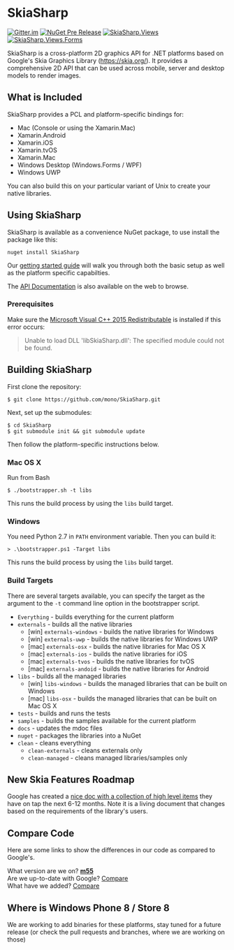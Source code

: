 # SkiaSharp

[![Gitter.im](https://img.shields.io/badge/gitter.im-xamarin%2FXamarinComponents-E60256.svg)](https://gitter.im/xamarin/XamarinComponents)  [![NuGet Pre Release](https://img.shields.io/nuget/vpre/SkiaSharp.svg?maxAge=2592000&label=SkiaSharp%20NuGet)](https://www.nuget.org/packages/SkiaSharp)  [![SkiaSharp.Views](https://img.shields.io/nuget/vpre/SkiaSharp.Views.svg?maxAge=2592000&label=SkiaSharp.Views%20NuGet)](https://www.nuget.org/packages/SkiaSharp.Views)  [![SkiaSharp.Views.Forms](https://img.shields.io/nuget/vpre/SkiaSharp.Views.Forms.svg?maxAge=2592000&label=SkiaSharp.Views.Forms%20NuGet)](https://www.nuget.org/packages/SkiaSharp.Views.Forms)

SkiaSharp is a cross-platform 2D graphics API for .NET platforms based on Google's
Skia Graphics Library (https://skia.org/).   It provides a comprehensive 2D API that can
be used across mobile, server and desktop models to render images.

## What is Included

SkiaSharp provides a PCL and platform-specific bindings for:

 - Mac (Console or using the Xamarin.Mac)
 - Xamarin.Android
 - Xamarin.iOS
 - Xamarin.tvOS
 - Xamarin.Mac
 - Windows Desktop (Windows.Forms / WPF)
 - Windows UWP

You can also build this on your particular variant of Unix
to create your native libraries.

## Using SkiaSharp

SkiaSharp is available as a convenience NuGet package, to use install the package like this:

```
nuget install SkiaSharp
```

Our [getting started guide](https://developer.xamarin.com/guides/cross-platform/drawing/) will walk you 
through both the basic setup as well as the platform specific capabilties.

The [API Documentation](https://developer.xamarin.com/api/namespace/SkiaSharp/) is also available on the
web to browse.

### Prerequisites

Make sure the [Microsoft Visual C++ 2015 Redistributable](https://www.microsoft.com/en-us/download/details.aspx?id=52982) is installed if this error occurs: 
 > Unable to load DLL 'libSkiaSharp.dll': The specified module could not be found.

## Building SkiaSharp

First clone the repository:

    $ git clone https://github.com/mono/SkiaSharp.git

Next, set up the submodules:

    $ cd SkiaSharp
    $ git submodule init && git submodule update
    
Then follow the platform-specific instructions below.

### Mac OS X

Run from Bash

    $ ./bootstrapper.sh -t libs

This runs the build process by using the `libs` build target.

### Windows

You need Python 2.7 in `PATH` environment variable. Then you can build it:

    > .\bootstrapper.ps1 -Target libs

This runs the build process by using the `libs` build target.

### Build Targets

There are several targets available, you can specify the target as the argument to the `-t` command line
option in the bootstrapper script.

 - `Everything` - builds everything for the current platform
 - `externals` - builds all the native libraries
   - [win] `externals-windows` - builds the native libraries for Windows
   - [win] `externals-uwp` - builds the native libraries for Windows UWP
   - [mac] `externals-osx` - builds the native libraries for Mac OS X
   - [mac] `externals-ios` - builds the native libraries for iOS
   - [mac] `externals-tvos` - builds the native libraries for tvOS
   - [mac] `externals-andoid` - builds the native libraries for Android
 - `libs` - builds all the managed libraries
   - [win] `libs-windows` - builds the managed libraries that can be built on Windows
   - [mac] `libs-osx` - builds the managed libraries that can be built on Mac OS X
 - `tests` - builds and runs the tests
 - `samples` - builds the samples available for the current platform
 - `docs` - updates the mdoc files
 - `nuget` - packages the libraries into a NuGet
 - `clean` - cleans everything
   - `clean-externals` - cleans externals only
   - `clean-managed` - cleans managed libraries/samples only

## New Skia Features Roadmap

Google has created a [nice doc with a collection of high level items](https://docs.google.com/document/d/1C9w8qpPpdgNGThqmgNnTToLZ5UYK4TsUGl5X3B_q6oM/edit)
they have on tap the next 6-12 months. Note it is a living document that changes based on the requirements of the library's users.

## Compare Code

Here are some links to show the differences in our code as compared to Google's.

What version are we on? [**m55**](https://github.com/google/skia/tree/chrome/m55)  
Are we up-to-date with Google? [Compare](https://github.com/mono/skia/compare/xamarin-mobile-bindings...google:chrome/m55)  
What have we added? [Compare](https://github.com/google/skia/compare/chrome/m55...mono:xamarin-mobile-bindings)  

## Where is Windows Phone 8 / Store 8
 
We are working to add binaries for these platforms, stay tuned for a future release
(or check the pull requests and branches, where we are working on those)
